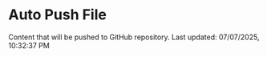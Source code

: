 # Auto Push File

Content that will be pushed to GitHub repository.
Last updated: 07/07/2025, 10:32:37 PM